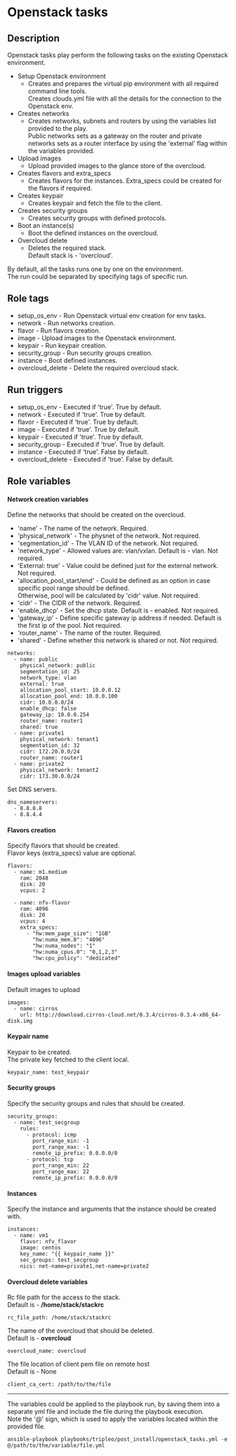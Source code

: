 # Openstack tasks

## Description
Openstack tasks play perform the following tasks on the existing Openstack environment.

* Setup Openstack environment
    * Creates and prepares the virtual pip environment with all required command line tools.  
      Creates clouds.yml file with all the details for the connection to the Openstack env.
* Creates networks
    * Creates networks, subnets and routers by using the variables list provided to the play.  
      Public networks sets as a gateway on the router and private networks sets as a router interface by using the 'external' flag within the variables provided.
* Upload images
    * Upload provided images to the glance store of the overcloud.
* Creates flavors and extra_specs
    * Creates flavors for the instances. Extra_specs could be created for the flavors if required.
* Creates keypair
    * Creates keypair and fetch the file to the client.
* Creates security groups
    * Creates security groups with defined protocols.
* Boot an instance(s)
    * Boot the defined instances on the overcloud.
* Overcloud delete
    * Deletes the required stack.  
      Default stack is - 'overcloud'.

By default, all the tasks runs one by one on the environment.  
The run could be separated by specifying tags of specific run.

## Role tags
* setup_os_env - Run Openstack virtual env creation for env tasks.
* network - Run networks creation.
* flavor - Run flavors creation.
* image - Upload images to the Openstack environment.
* keypair - Run keypair creation.
* security_group - Run security groups creation.
* instance - Boot defined instances.
* overcloud_delete - Delete the required overcloud stack.

## Run triggers
* setup_os_env - Executed if 'true'. True by default.
* network - Executed if 'true'. True by default.
* flavor - Executed if 'true'. True by default.
* image - Executed if 'true'. True by default.
* keypair - Executed if 'true'. True by default.
* security_group - Executed if 'true'. True by default.
* instance - Executed if 'true'. False by default.
* overcloud_delete - Executed if 'true'. False by default.

## Role variables
#### Network creation variables
Define the networks that should be created on the overcloud.
- 'name' - The name of the network. Required.
- 'physical_network' - The physnet of the network. Not required.
- 'segmentation_id' - The VLAN ID of the network. Not required.
- 'network_type' - Allowed values are: vlan/vxlan. Default is - vlan. Not required.
- 'External: true' - Value could be defined just for the external network. Not required.
- 'allocation_pool_start/end' - Could be defined as an option in case specific pool range should be defined.  
  Otherwise, pool will be calculated by 'cidr' value. Not required.
- 'cidr' - The CIDR of the network. Required.
- 'enable_dhcp' - Set the dhcp state. Default is - enabled. Not required.
- 'gateway_ip' - Define specific gateway ip address if needed. Default is the first ip of the pool. Not required.
- 'router_name' - The name of the router. Required.
- 'shared' - Define whether this network is shared or not. Not required.
```
networks:
  - name: public
    physical_network: public
    segmentation_id: 25
    network_type: vlan
    external: true
    allocation_pool_start: 10.0.0.12
    allocation_pool_end: 10.0.0.100
    cidr: 10.0.0.0/24
    enable_dhcp: false
    gateway_ip: 10.0.0.254
    router_name: router1
    shared: true
  - name: private1
    physical_network: tenant1
    segmentation_id: 32
    cidr: 172.20.0.0/24
    router_name: router1
  - name: private2
    physical_network: tenant2
    cidr: 173.30.0.0/24
```

Set DNS servers.
```
dns_nameservers:
  - 8.8.8.8
  - 8.8.4.4
```

#### Flavors creation
Specify flavors that should be created.  
Flavor keys (extra_specs) value are optional.
```
flavors:
  - name: m1.medium
    ram: 2048
    disk: 20
    vcpus: 2

  - name: nfv-flavor
    ram: 4096
    disk: 20
    vcpus: 4
    extra_specs:
      - "hw:mem_page_size": "1GB"
        "hw:numa_mem.0": "4096"
        "hw:numa_nodes": "1"
        "hw:numa_cpus.0": "0,1,2,3"
        "hw:cpu_policy": "dedicated"
```

#### Images upload variables
Default images to upload
```
images:
  - name: cirros
    url: http://download.cirros-cloud.net/0.3.4/cirros-0.3.4-x86_64-disk.img
```

#### Keypair name
Keypair to be created.  
The private key fetched to the client local.
```
keypair_name: test_keypair
```

#### Security groups
Specify the security groups and rules that should be created.
```
security_groups:
  - name: test_secgroup
    rules:
      - protocol: icmp
        port_range_min: -1
        port_range_max: -1
        remote_ip_prefix: 0.0.0.0/0
      - protocol: tcp
        port_range_min: 22
        port_range_max: 22
        remote_ip_prefix: 0.0.0.0/0
```

#### Instances
Specify the instance and arguments that the instance should be created with.
```
instances:
  - name: vm1
    flavor: nfv_flavor
    image: centos
    key_name: "{{ keypair_name }}"
    sec_groups: test_secgroup
    nics: net-name=private1,net-name=private2
```

#### Overcloud delete variables
Rc file path for the access to the stack.  
Default is - **/home/stack/stackrc**
```
rc_file_path: /home/stack/stackrc
```

The name of the overcloud that should be deleted.  
Default is - **overcloud**
```
overcloud_name: overcloud
```

The file location of client pem file on remote host  
Default is - None
```
client_ca_cert: /path/to/the/file
```

***
The variables could be applied to the playbook run, by saving them into a separate yml file and include the file during the playbook execution.  
Note the '@' sign, which is used to apply the variables located within the provided file.

```
ansible-playbook playbooks/tripleo/post_install/openstack_tasks.yml -e @/path/to/the/variable/file.yml
```
